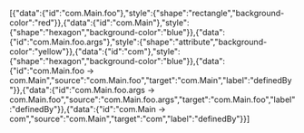 [{"data":{"id":"com.Main.foo"},"style":{"shape":"rectangle","background-color":"red"}},{"data":{"id":"com.Main"},"style":{"shape":"hexagon","background-color":"blue"}},{"data":{"id":"com.Main.foo.args"},"style":{"shape":"attribute","background-color":"yellow"}},{"data":{"id":"com"},"style":{"shape":"hexagon","background-color":"blue"}},{"data":{"id":"com.Main.foo -> com.Main","source":"com.Main.foo","target":"com.Main","label":"definedBy"}},{"data":{"id":"com.Main.foo.args -> com.Main.foo","source":"com.Main.foo.args","target":"com.Main.foo","label":"definedBy"}},{"data":{"id":"com.Main -> com","source":"com.Main","target":"com","label":"definedBy"}}]